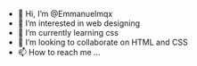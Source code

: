 - 👋 Hi, I’m @Emmanuelmqx
- 👀 I’m interested in web designing 
- 🌱 I’m currently learning css
- 💞️ I’m looking to collaborate on HTML and CSS
- 📫 How to reach me ...

<!---
Emmanuelmqx/Emmanuelmqx is a ✨ special ✨ repository because its `README.md` (this file) appears on your GitHub profile.
You can click the Preview link to take a look at your changes.
--->
